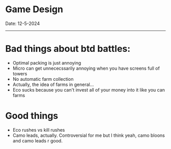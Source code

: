 # Game Design

Date: 12-5-2024

---

# Bad things about btd battles: 

- Optimal packing is just annoying
- Micro can get unnececssarily annoying when you have screens full of towers
- No automatic farm collection
- Actually, the idea of farms in general... 
- Eco sucks because you can't invest all of your money into it like you can farms 

# Good things 

- Eco rushes vs kill rushes
- Camo leads, actually. Controversial for me but I think yeah, camo bloons and camo leads r good. 